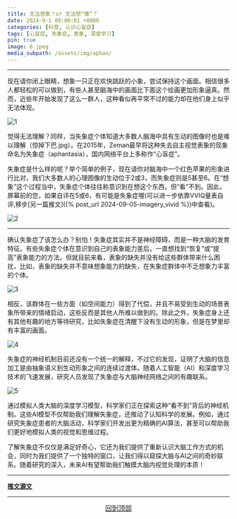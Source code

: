 ```yaml
---
title: 无法想象？or 无法想“像”？
date: 2024-9-1 00:00:01 +0800
categories: [科普, 认识心盲症]
tags: [心盲症, 失象症, 表象, 深度学习]    
pin: true
image: 6.jpeg
media_subpath: /assets/img/aphan/
---
```




---



现在请你闭上眼睛，想象一只正在欢快跳跃的小象，尝试保持这个画面。相信很多人都轻松的可以做到，有些人甚至脑海中的画面比下面这个绘画更加形象逼真。然而，近些年开始发现了这么一群人，这种看似再平常不过的能力却在他们身上似乎无法体现。

![1](1.png)

觉得无法理解？同样，当失象症个体知道大多数人脑海中具有生动的图像时也是难以理解（惊掉下巴.jpg）。在2015年，Zeman最早将这种失去自主视觉表象的现象命名为失象症（aphantasia），国内网络平台上多称作“心盲症”。

失象症是什么样的呢？举个简单的例子，现在请你对脑海中一个红色苹果的形象进行比对，我们大多数人的心理图像的生动位于2或3，而失象症则是5甚至6。在“想象”这个过程当中，失象症个体往往称意识到在想这个东西，但“看”不到。因此，屏幕前的您，如果自评在5或6，有可能是失象症喔(可以进一步依靠VVIQ量表自评,移步[另一篇推文]({% post_url 2024-09-05-imagery_vivid %})中查看)。

![2](2.png)

---

确认失象症了该怎么办？别怕！失象症其实并不是神经障碍，而是一种大脑的发育特征。有些失象症个体在意识到自己的表象能力差后，一直想找到“恢复”或“提高”表象能力的方法。但就目前来看，表象的缺失并没有给这些群体带来什么困扰，比如，表象的缺失并不意味想象能力的缺失，在失象症群体中不乏想象力丰富的个体。

![3](3.png)

相反，该群体在一些方面（如空间能力）得到了代偿，并且不易受到生动的场景表象所带来的情绪启动，这些反而是其他人所难以做到的。除此之外，失象症身上还有其他有趣的地方等待研究，比如失象症在清醒下没有生动的形象，但是在梦里却有丰富的画面。

![4](4.png)

失象症的神经机制目前还没有一个统一的解释，不过它的发现，证明了大脑的信息加工是由抽象语义到生动形象之间的连续过渡体。随着人工智能（AI）和深度学习技术的飞速发展，研究人员发现了失象症与大脑神经网络之间的有趣联系。

![5](5.png)

通过模拟人类大脑的深度学习模型，科学家们正在探索这种“看不到”背后的神经机制。这些AI模型不仅帮助我们理解失象症，还推动了认知科学的发展。例如，通过研究失象症患者的大脑活动，科学家们开发出更为精确的AI算法，甚至可以帮助我们更好地模拟人类的视觉和思维过程。

了解失象症不仅仅是满足好奇心，它还为我们提供了重新认识大脑工作方式的机会，同时为我们提供了一个独特的窗口，让我们得以窥探大脑与AI之间的奇妙联系。随着研究的深入，未来AI有望帮助我们触摸大脑内视觉处理的本质！

---

[**推文源文**](https://journal.psych.ac.cn/xlkxjz/CN/10.3724/SP.J.1042.2024.01844)

---

<p align="center">
    <a href="#" style="font-size: 15px;">回到顶部</a>
</p>

